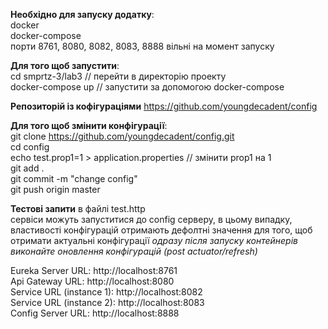 **Необхідно для запуску додатку**:  
docker  
docker-compose  
порти 8761, 8080, 8082, 8083, 8888 вільні на момент запуску

**Для того щоб запустити**:   
cd smprtz-3/lab3 // перейти в директорію проекту  
docker-compose up // запустити за допомогою docker-compose  

**Репозиторій із кофігураціями** https://github.com/youngdecadent/config 

**Для того щоб змінити конфігурації**:  
git clone https://github.com/youngdecadent/config.git  
cd config  
echo test.prop1=1 > application.properties // змінити prop1 на 1  
git add .  
git commit -m "change config"  
git push origin master  

**Тестові запити** в файлі test.http  
сервіси можуть запуститися до config серверу, в цьому випадку, властивості конфігурацій отримають дефолтні значення
для того, щоб отримати актуальні конфігурації *одразу після запуску контейнерів виконайте оновлення конфігурацій (post actuator/refresh)* 

Eureka Server URL: http://localhost:8761  
Api Gateway URL: http://localhost:8080  
Service URL (instance 1): http://localhost:8082  
Service URL (instance 2): http://localhost:8083  
Config Server URL: http://localhost:8888  
